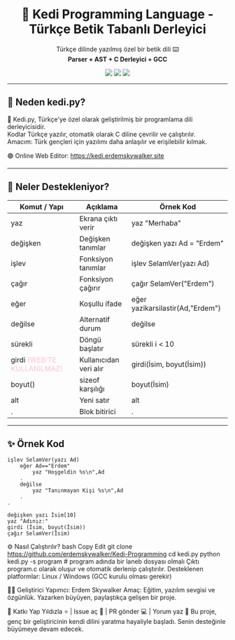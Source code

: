 <h1 align="center">🦁 Kedi Programming Language - Türkçe Betik Tabanlı Derleyici</h1>

<p align="center">
  Türkçe dilinde yazılmış özel bir betik dili ⌨️<br>
  <strong>Parser + AST + C Derleyici + GCC</strong>
</p>

<p align="center">
  <img src="https://img.shields.io/badge/build-passing-brightgreen?style=flat-square">
  <img src="https://img.shields.io/badge/dil-Türkçe-blue?style=flat-square">
  <img src="https://img.shields.io/badge/derleyici-GCC-red?style=flat-square">
</p>

---

## 🎯 Neden kedi.py?

🐾 Kedi.py, Türkçe'ye özel olarak geliştirilmiş bir programlama dili derleyicisidir.  
Kodlar Türkçe yazılır, otomatik olarak C diline çevrilir ve çalıştırılır.  
Amacım: Türk gençleri için yazılımı daha anlaşılır ve erişilebilir kılmak.  

🟣 Online Web Editor: https://kedi.erdemskywalker.site

---

## 🔧 Neler Destekleniyor?

<table style="width: 100%;">
    <thead>
      <tr>
        <th>Komut / Yapı</th>
        <th>Açıklama</th>
        <th>Örnek Kod</th>
      </tr>
    </thead>
    <tbody>
      <tr><td>yaz</td><td>Ekrana çıktı verir</td><td>yaz "Merhaba"</td></tr>
      <tr><td>değişken</td><td>Değişken tanımlar</td><td>değişken yazı Ad = "Erdem"</td></tr>
      <tr><td>işlev</td><td>Fonksiyon tanımlar</td><td>işlev SelamVer(yazı Ad)</td></tr>
      <tr><td>çağır</td><td>Fonksiyon çağırır</td><td>çağır SelamVer("Erdem")</td></tr>
      <tr><td>eğer</td><td>Koşullu ifade</td><td>eğer yazikarsilastir(Ad,"Erdem")</td></tr>
      <tr><td>değilse</td><td>Alternatif durum</td><td>değilse</td></tr>
      <tr><td>sürekli</td><td>Döngü başlatır</td><td>sürekli i < 10</td></tr>
      <tr><td>girdi <span style="color:pink;">(WEB'TE KULLANILMAZ)</span></td><td>Kullanıcıdan veri alır</td><td>girdi(İsim, boyut(İsim))</td></tr>
      <tr><td>boyut()</td><td>sizeof karşılığı</td><td>boyut(İsim)</td></tr>
      <tr><td>alt</td><td>Yeni satır</td><td>alt</td></tr>
      <tr><td>.</td><td>Blok bitirici</td><td>.</td></tr>
    </tbody>
  </table>

---

## ✨ Örnek Kod

```laneb
işlev SelamVer(yazı Ad)
    eğer Ad=="Erdem"
        yaz "Hoşgeldin %s\n",Ad
    .
    değilse
        yaz "Tanınmayan Kişi %s\n",Ad
    .
.

değişken yazı İsim[10]
yaz "Adınız:"
girdi (İsim, boyut(İsim))
çağır SelamVer(İsim)
```

⚙️ Nasıl Çalıştırılır?
bash
Copy
Edit
git clone https://github.com/erdemskywalker/Kedi-Programming
cd kedi.py
python kedi.py -s program # program adında bir laneb dosyası olmalı
Çıktı program.c olarak oluşur ve otomatik derlenip çalıştırılır.
Desteklenen platformlar: Linux / Windows (GCC kurulu olması gerekir)

👨‍💻 Geliştirici
Yapımcı: Erdem Skywalker
Amaç: Eğitim, yazılım sevgisi ve özgünlük.
Yazarken büyüyen, paylaştıkça gelişen bir proje.

💬 Katkı Yap
Yıldızla ⭐ | Issue aç 🔧 | PR gönder 💻 | Yorum yaz 💬
Bu proje, genç bir geliştiricinin kendi dilini yaratma hayaliyle başladı.
Senin desteğinle büyümeye devam edecek.
